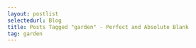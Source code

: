 ```yaml
---
layout: postlist
selectedurl: Blog
title: Posts Tagged "garden" - Perfect and Absolute Blank
tag: garden
---
```

